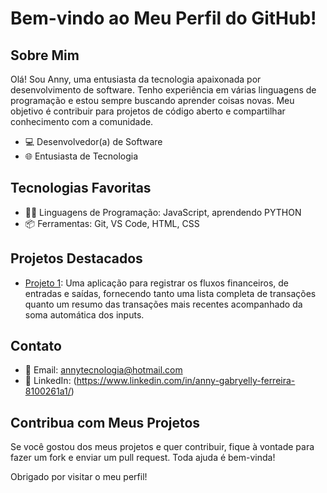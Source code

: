 # Bem-vindo ao Meu Perfil do GitHub!

## Sobre Mim
Olá! Sou Anny, uma entusiasta da tecnologia apaixonada por desenvolvimento de software. Tenho experiência em várias linguagens de programação e estou sempre buscando aprender coisas novas. Meu objetivo é contribuir para projetos de código aberto e compartilhar conhecimento com a comunidade.

- 💻 Desenvolvedor(a) de Software
- 🌐 Entusiasta de Tecnologia

## Tecnologias Favoritas
- 👩‍💻 Linguagens de Programação: JavaScript, aprendendo PYTHON
- 📦 Ferramentas: Git, VS Code, HTML, CSS

## Projetos Destacados
- [Projeto 1](https://lnkd.in/d4gmZEv9): Uma aplicação para registrar os fluxos financeiros, de entradas e saídas, fornecendo tanto uma lista completa de transações quanto um resumo das transações mais recentes acompanhado da soma automática dos inputs.


## Contato
- 📧 Email: annytecnologia@hotmail.com
- 💼 LinkedIn: (https://www.linkedin.com/in/anny-gabryelly-ferreira-8100261a1/)



## Contribua com Meus Projetos
Se você gostou dos meus projetos e quer contribuir, fique à vontade para fazer um fork e enviar um pull request. Toda ajuda é bem-vinda!

Obrigado por visitar o meu perfil!
